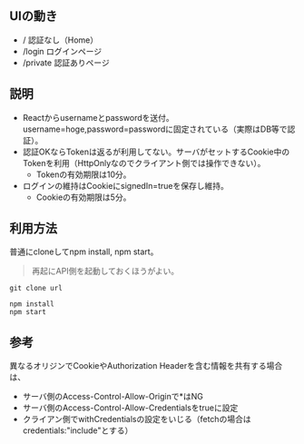 ## UIの動き

* / 認証なし（Home）
* /login ログインページ
* /private 認証ありページ

## 説明

* Reactからusernameとpasswordを送付。username=hoge,password=passwordに固定されている（実際はDB等で認証）。
* 認証OKならTokenは返るが利用してない。サーバがセットするCookie中のTokenを利用（HttpOnlyなのでクライアント側では操作できない）。
  * Tokenの有効期限は10分。
* ログインの維持はCookieにsignedIn=trueを保存し維持。
  * Cookieの有効期限は5分。

## 利用方法

普通にcloneしてnpm install, npm start。

>再起にAPI側を起動しておくほうがよい。

```
git clone url

npm install
npm start
```

## 参考

異なるオリジンでCookieやAuthorization Headerを含む情報を共有する場合は、

* サーバ側のAccess-Control-Allow-Originで*はNG
* サーバ側のAccess-Control-Allow-Credentialsをtrueに設定
* クライアン側でwithCredentialsの設定をいじる（fetchの場合はcredentials:"include"とする）
